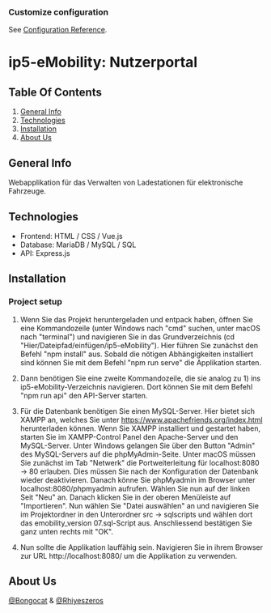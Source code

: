 ### Customize configuration
See [Configuration Reference](https://cli.vuejs.org/config/).

# ip5-eMobility: Nutzerportal

## Table Of Contents
1. [General Info](#general-info)
2. [Technologies](#technologies)
3. [Installation](#installation)
4. [About Us](#about-us)

## General Info
Webapplikation für das Verwalten von Ladestationen für elektronische Fahrzeuge.

## Technologies

- Frontend: HTML / CSS / Vue.js 
- Database: MariaDB / MySQL / SQL
- API: Express.js

## Installation
### Project setup

1) Wenn Sie das Projekt heruntergeladen und entpack haben, 
öffnen Sie eine Kommandozeile (unter Windows nach "cmd" suchen, 
unter macOS nach "terminal") und navigieren Sie in das Grundverzeichnis 
(cd "Hier/Dateipfad/einfügen/ip5-eMobility"). 
Hier führen Sie zunächst den Befehl "npm install" aus.
Sobald die nötigen Abhängigkeiten installiert sind können Sie mit dem Befehl 
"npm run serve" die Applikation starten.


2) Dann benötigen Sie eine zweite Kommandozeile, die sie analog zu 1) ins 
ip5-eMobility-Verzeichnis navigieren. Dort können Sie mit dem Befehl 
"npm run api" den API-Server starten. 


3) Für die Datenbank benötigen Sie einen MySQL-Server. Hier bietet sich XAMPP an, 
welches Sie unter https://www.apachefriends.org/index.html herunterladen können. 
Wenn Sie XAMPP installiert und gestartet haben, starten Sie im XAMPP-Control Panel 
den Apache-Server und den MySQL-Server. 
Unter Windows gelangen Sie über den Button "Admin" des MySQL-Servers 
auf die phpMyAdmin-Seite.
Unter macOS müssen Sie zunächst im Tab "Netwerk" die Portweiterleitung für localhost:8080 -> 80 erlauben.
Dies müssen Sie nach der Konfiguration der Datenbank wieder deaktivieren.
Danach könne Sie phpMyadmin im Browser unter localhost:8080/phpmyadmin aufrufen.
Wählen Sie nun auf der linken Seit "Neu" an.
Danach klicken Sie in der oberen Menüleiste auf "Importieren". 
Nun wählen Sie "Datei auswählen" an und navigieren Sie im Projektordner in 
den Unterordner src -> sqlscripts und wählen dort das emobility_version 07.sql-Script aus. 
Anschliessend bestätigen Sie ganz unten rechts mit "OK".


4) Nun sollte die Applikation lauffähig sein. 
Navigieren Sie in ihrem Browser zur URL http://localhost:8080/ um die Applikation zu verwenden.




## About Us
[@Bongocat](https://github.com/bongocat) & [@Rhiyeszeros](https://github.com/Rhiyeszeros)


